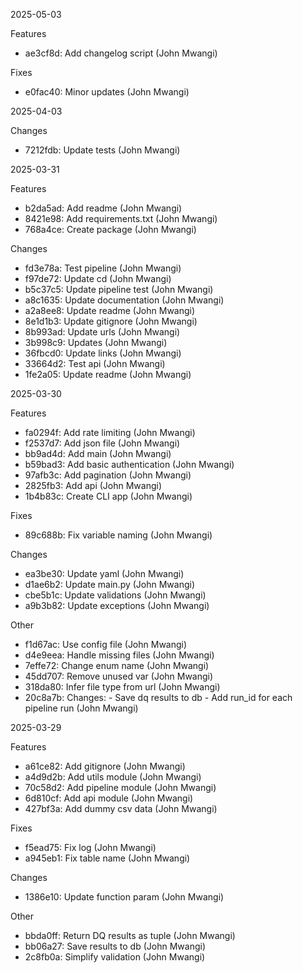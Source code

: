 2025-05-03

Features
- ae3cf8d: Add changelog script (John Mwangi)

Fixes
- e0fac40: Minor updates (John Mwangi)


2025-04-03

Changes
- 7212fdb: Update tests (John Mwangi)


2025-03-31

Features
- b2da5ad: Add readme (John Mwangi)
- 8421e98: Add requirements.txt (John Mwangi)
- 768a4ce: Create package (John Mwangi)

Changes
- fd3e78a: Test pipeline (John Mwangi)
- f97de72: Update cd (John Mwangi)
- b5c37c5: Update pipeline test (John Mwangi)
- a8c1635: Update documentation (John Mwangi)
- a2a8ee8: Update readme (John Mwangi)
- 8e1d1b3: Update gitignore (John Mwangi)
- 8b993ad: Update urls (John Mwangi)
- 3b998c9: Updates (John Mwangi)
- 36fbcd0: Update links (John Mwangi)
- 33664d2: Test api (John Mwangi)
- 1fe2a05: Update readme (John Mwangi)


2025-03-30

Features
- fa0294f: Add rate limiting (John Mwangi)
- f2537d7: Add json file (John Mwangi)
- bb9ad4d: Add main (John Mwangi)
- b59bad3: Add basic authentication (John Mwangi)
- 97afb3c: Add pagination (John Mwangi)
- 2825fb3: Add api (John Mwangi)
- 1b4b83c: Create CLI app (John Mwangi)

Fixes
- 89c688b: Fix variable naming (John Mwangi)

Changes
- ea3be30: Update yaml (John Mwangi)
- d1ae6b2: Update main.py (John Mwangi)
- cbe5b1c: Update validations (John Mwangi)
- a9b3b82: Update exceptions (John Mwangi)

Other
- f1d67ac: Use config file (John Mwangi)
- d4e9eea: Handle missing files (John Mwangi)
- 7effe72: Change enum name (John Mwangi)
- 45dd707: Remove unused var (John Mwangi)
- 318da80: Infer file type from url (John Mwangi)
- 20c8a7b: Changes: - Save dq results to db - Add run_id for each pipeline run (John Mwangi)


2025-03-29

Features
- a61ce82: Add gitignore (John Mwangi)
- a4d9d2b: Add utils module (John Mwangi)
- 70c58d2: Add pipeline module (John Mwangi)
- 6d810cf: Add api module (John Mwangi)
- 427bf3a: Add dummy csv data (John Mwangi)

Fixes
- f5ead75: Fix log (John Mwangi)
- a945eb1: Fix table name (John Mwangi)

Changes
- 1386e10: Update function param (John Mwangi)

Other
- bbda0ff: Return DQ results as tuple (John Mwangi)
- bb06a27: Save results to db (John Mwangi)
- 2c8fb0a: Simplify validation (John Mwangi)


